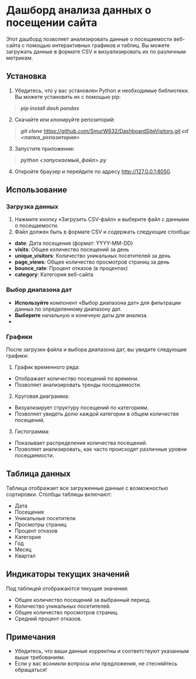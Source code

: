 # Дашборд анализа данных о посещении сайта

Этот дашборд позволяет анализировать данные о посещаемости веб-сайта с помощью интерактивных графиков и таблиц. Вы можете загружать данные в формате CSV и визуализировать их по различным метрикам.

## Установка

1. Убедитесь, что у вас установлен Python и необходимые библиотеки. Вы можете установить их с помощью pip:


> ***pip install dash pandas***


2. Скачайте или клонируйте репозиторий:
> ***git clone*** <https://github.com/SmurW632/DashboardSiteVisitors.git>
> ***cd <папка_репозитория>***


3. Запустите приложение:
> ***python <запускаемый_файл>.py***


4. Откройте браузер и перейдите по адресу http://127.0.0.1:8050.

## Использование
### Загрузка данных
1. Нажмите кнопку «Загрузить CSV-файл» и выберите файл с данными о посещаемости.
2. Файл должен быть в формате CSV и содержать следующие столбцы:
- **date**: Дата посещения (формат: YYYY-MM-DD)
- **visits**: Общее количество посещений за день
- **unique_visitors**: Количество уникальных посетителей за день
- **page_views**: Общее количество просмотров страниц за день
- **bounce_rate**: Процент отказов (в процентах)
- **category**: Категория веб-сайта


### Выбор диапазона дат
- **Используйте** компонент «Выбор диапазона дат» для фильтрации данных по определенному диапазону дат.
- **Выберите** начальную и конечную даты для анализа.
- 
### Графики
После загрузки файла и выбора диапазона дат, вы увидите следующие графики:
1. График временного ряда:
- Отображает количество посещений по времени.
- Позволяет анализировать тренды посещаемости.
2. Круговая диаграмма:
- Визуализирует структуру посещений по категориям.
- Позволяет увидеть долю каждой категории в общем количестве посещений.
3. Гистограмма:
- Показывает распределение количества посещений.
- Позволяет анализировать, как часто происходят различные уровни посещаемости.

## Таблица данных 
Таблица отображает все загруженные данные с возможностью сортировки.
Столбцы таблицы включают:
- Дата
- Посещения
- Уникальные посетители
- Просмотры страниц
- Процент отказов
- Категория
- Год
- Месяц
- Квартал

## Индикаторы текущих значений
Под таблицей отображаются текущие значения:
- Общее количество посещений за выбранный период.
- Количество уникальных посетителей.
- Общее количество просмотров страниц.
- Средний процент отказов.

## Примечания
- Убедитесь, что ваши данные корректны и соответствуют указанным выше требованиям.
- Если у вас возникли вопросы или предложения, не стесняйтесь обращаться!
